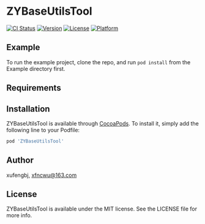 # ZYBaseUtilsTool

[![CI Status](https://img.shields.io/travis/xufengbj/ZYBaseUtilsTool.svg?style=flat)](https://travis-ci.org/xufengbj/ZYBaseUtilsTool)
[![Version](https://img.shields.io/cocoapods/v/ZYBaseUtilsTool.svg?style=flat)](https://cocoapods.org/pods/ZYBaseUtilsTool)
[![License](https://img.shields.io/cocoapods/l/ZYBaseUtilsTool.svg?style=flat)](https://cocoapods.org/pods/ZYBaseUtilsTool)
[![Platform](https://img.shields.io/cocoapods/p/ZYBaseUtilsTool.svg?style=flat)](https://cocoapods.org/pods/ZYBaseUtilsTool)

## Example

To run the example project, clone the repo, and run `pod install` from the Example directory first.

## Requirements

## Installation

ZYBaseUtilsTool is available through [CocoaPods](https://cocoapods.org). To install
it, simply add the following line to your Podfile:

```ruby
pod 'ZYBaseUtilsTool'
```

## Author

xufengbj, xfncwu@163.com

## License

ZYBaseUtilsTool is available under the MIT license. See the LICENSE file for more info.
